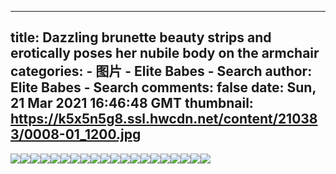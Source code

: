 
---
title: Dazzling brunette beauty strips and erotically poses her nubile body on the armchair
categories: 
    - 图片
    - Elite Babes - Search
author: Elite Babes - Search
comments: false
date: Sun, 21 Mar 2021 16:46:48 GMT
thumbnail: https://k5x5n5g8.ssl.hwcdn.net/content/210383/0008-01_1200.jpg
---

<div>   
<img src="https://k5x5n5g8.ssl.hwcdn.net/content/210383/0008-01_1200.jpg" referrerpolicy="no-referrer"><img src="https://k5x5n5g8.ssl.hwcdn.net/content/210383/0008-02_1200.jpg" referrerpolicy="no-referrer"><img src="https://k5x5n5g8.ssl.hwcdn.net/content/210383/0008-03_1200.jpg" referrerpolicy="no-referrer"><img src="https://k5x5n5g8.ssl.hwcdn.net/content/210383/0008-04_1200.jpg" referrerpolicy="no-referrer"><img src="https://k5x5n5g8.ssl.hwcdn.net/content/210383/0008-05_1200.jpg" referrerpolicy="no-referrer"><img src="https://k5x5n5g8.ssl.hwcdn.net/content/210383/0008-06_1200.jpg" referrerpolicy="no-referrer"><img src="https://k5x5n5g8.ssl.hwcdn.net/content/210383/0008-07_1200.jpg" referrerpolicy="no-referrer"><img src="https://k5x5n5g8.ssl.hwcdn.net/content/210383/0008-08_1200.jpg" referrerpolicy="no-referrer"><img src="https://k5x5n5g8.ssl.hwcdn.net/content/210383/0008-09_1800.jpg" referrerpolicy="no-referrer"><img src="https://k5x5n5g8.ssl.hwcdn.net/content/210383/0008-10_1200.jpg" referrerpolicy="no-referrer"><img src="https://k5x5n5g8.ssl.hwcdn.net/content/210383/0008-11_1800.jpg" referrerpolicy="no-referrer"><img src="https://k5x5n5g8.ssl.hwcdn.net/content/210383/0008-12_1800.jpg" referrerpolicy="no-referrer"><img src="https://k5x5n5g8.ssl.hwcdn.net/content/210383/0008-13_1200.jpg" referrerpolicy="no-referrer"><img src="https://k5x5n5g8.ssl.hwcdn.net/content/210383/0008-14_1800.jpg" referrerpolicy="no-referrer"><img src="https://k5x5n5g8.ssl.hwcdn.net/content/210383/0008-15_1200.jpg" referrerpolicy="no-referrer"><img src="https://k5x5n5g8.ssl.hwcdn.net/content/210383/0008-16_1200.jpg" referrerpolicy="no-referrer"><img src="https://k5x5n5g8.ssl.hwcdn.net/content/210383/0008-17_1200.jpg" referrerpolicy="no-referrer"><img src="https://k5x5n5g8.ssl.hwcdn.net/content/210383/0008-18_1200.jpg" referrerpolicy="no-referrer"><img src="https://k5x5n5g8.ssl.hwcdn.net/content/210383/0008-19_1800.jpg" referrerpolicy="no-referrer"><img src="https://k5x5n5g8.ssl.hwcdn.net/content/210383/0008-20_1200.jpg" referrerpolicy="no-referrer">  
</div>
            